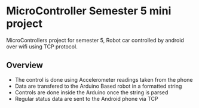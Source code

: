 # MicroController Semester 5 mini project
MicroControllers project for semester 5, Robot car controlled by android over wifi using TCP protocol.

## Overview
* The control is done using Accelerometer readings taken from the phone
* Data are transfered to the Arduino Based robot in a formatted string
* Controls are done inside the Arduino once the string is parsed
* Regular status data are sent to the Android phone via TCP
